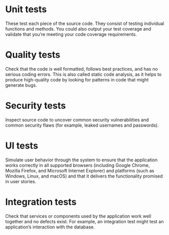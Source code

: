 # Unit tests
These test each piece of the source code. They consist of testing individual functions and methods. You could also output your test coverage and validate that you’re meeting your code coverage requirements.

# Quality tests
Check that the code is well formatted, follows best practices, and has no serious coding errors. This is also called static code analysis, as it helps to produce high-quality code by looking for patterns in code that might generate bugs.

# Security tests
Inspect source code to uncover common security vulnerabilities and common security flaws (for example, leaked usernames and passwords).

# UI tests
Simulate user behavior through the system to ensure that the application works correctly in all supported browsers (including Google Chrome, Mozilla Firefox, and Microsoft Internet Explorer) and platforms (such as Windows, Linux, and macOS) and that it delivers the functionality promised in user stories.

# Integration tests
Check that services or components used by the application work well together and no defects exist. For example, an integration test might test an application’s interaction with the database.